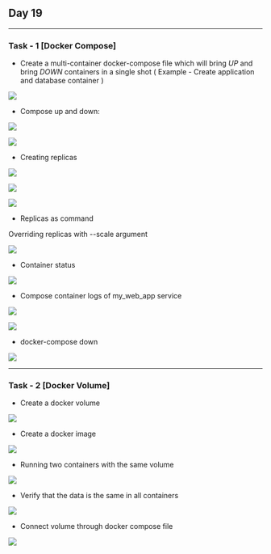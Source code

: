 ## Day 19

---

### Task - 1 \[Docker Compose\]

*   Create a multi-container docker-compose file which will bring _UP_ and bring _DOWN_ containers in a single shot ( Example - Create application and database container )

![](https://33333.cdn.cke-cs.com/kSW7V9NHUXugvhoQeFaf/images/44a080ab20acc311df87066d7cff1254579a58118e0cef89.png)

*   Compose up and down:

![](https://33333.cdn.cke-cs.com/kSW7V9NHUXugvhoQeFaf/images/ff1f88e63d42829dda521374c81be15046b15bad63e394f0.png)

![](https://33333.cdn.cke-cs.com/kSW7V9NHUXugvhoQeFaf/images/021a5a55b5737d0a9b4c678a9da6a4067d0c6e878c09e89a.png)

*   Creating replicas

![](https://33333.cdn.cke-cs.com/kSW7V9NHUXugvhoQeFaf/images/5a008e05cea5cb0b11fc2a0ab2f27a92591b665968b9307c.png)

![](https://33333.cdn.cke-cs.com/kSW7V9NHUXugvhoQeFaf/images/8394e1fbafe84c63e6b79f9c74f2d5cf06addbfd68926cc2.png)

![](https://33333.cdn.cke-cs.com/kSW7V9NHUXugvhoQeFaf/images/98dbe4799ab99efd4f98a2dead01a7c25f581efc6e8970a5.png)

*   Replicas as command

Overriding replicas with --scale argument

![](https://33333.cdn.cke-cs.com/kSW7V9NHUXugvhoQeFaf/images/d836a2d948ae075c22a59f6bbf726c23a69de5096be84a97.png)

*   Container status

![](https://33333.cdn.cke-cs.com/kSW7V9NHUXugvhoQeFaf/images/7d9864f513e98bf78206822b0913f742bb45ca7050ec0ff8.png)

*   Compose container logs of my\_web\_app service

![](https://33333.cdn.cke-cs.com/kSW7V9NHUXugvhoQeFaf/images/580fe62be179d7e8bea5759c7838ddf23c0c0e075cb42948.png)

![](https://33333.cdn.cke-cs.com/kSW7V9NHUXugvhoQeFaf/images/95e199c302de8ab2ed1025bf27b2e4e1359f0537b7751d58.png)

*   docker-compose down

![](https://33333.cdn.cke-cs.com/kSW7V9NHUXugvhoQeFaf/images/64fb96f4f8d4b1ffdcafa37dcea93ab62d7a9b1ff00407ba.png)

---

### Task - 2 \[Docker Volume\]

*   Create a docker volume

![](https://33333.cdn.cke-cs.com/kSW7V9NHUXugvhoQeFaf/images/44416e513c4a7e11dc8d2680be6146c44b2a4931311a6a90.png)

*   Create a docker image

![](https://33333.cdn.cke-cs.com/kSW7V9NHUXugvhoQeFaf/images/37bf45cf8f3d7b037b7d50dd0e4f9b8d43a06db8df7b0308.png)

*   Running two containers with the same volume

![](https://33333.cdn.cke-cs.com/kSW7V9NHUXugvhoQeFaf/images/2b69028ff4b8705da1e98fe06897039623a6ecbbf6947960.png)

*   Verify that the data is the same in all containers

![](https://33333.cdn.cke-cs.com/kSW7V9NHUXugvhoQeFaf/images/6e15188cc14cb571a4f1e7bc2f1f1adf86e36c8a6d23a2af.png)

*   Connect volume through docker compose file

![](https://33333.cdn.cke-cs.com/kSW7V9NHUXugvhoQeFaf/images/879075ecb2ff2d6597c4c6a00f502cd64f1682db6fe08784.png)
